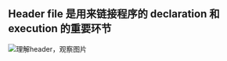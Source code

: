 ## Header file 是用来链接程序的 declaration 和 execution 的重要环节

![理解header，观察图片](https://res.cloudinary.com/willwang/image/upload/v1612071736/Screen_Shot_2021-01-30_at_9.40.06_PM_srxtml.png)
